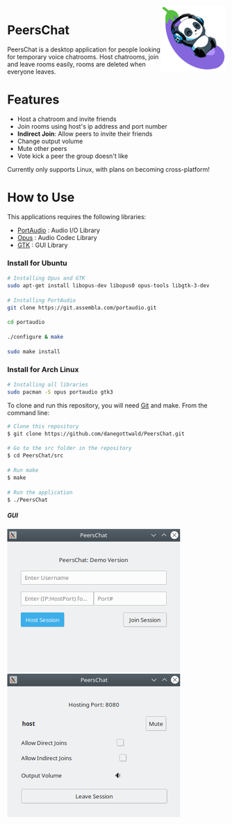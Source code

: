<img src="./Release Documents/images/PeersChat Icon.png" align="right" title="PeersChat Icon" alt="PeersChat Icon" height="150" width="150" />

# PeersChat

PeersChat is a desktop application for people looking for temporary voice chatrooms. Host chatrooms, join and leave rooms easily, rooms are deleted when everyone leaves.

# Features
* Host a chatroom and invite friends
* Join rooms using host's ip address and port number
* **Indirect Join**: Allow peers to invite their friends
* Change output volume
* Mute other peers
* Vote kick a peer the group doesn't like

Currently only supports Linux, with plans on becoming cross-platform!

# How to Use
This applications requires the following libraries:
* [PortAudio](http://www.portaudio.com/) : Audio I/O Library
* [Opus](https://opus-codec.org/) : Audio Codec Library
* [GTK](https://www.gtk.org/) : GUI Library

### Install for Ubuntu
```bash
# Installing Opus and GTK
sudo apt-get install libopus-dev libopus0 opus-tools libgtk-3-dev

# Installing PortAudio
git clone https://git.assembla.com/portaudio.git

cd portaudio

./configure & make

sudo make install
```

### Install for Arch Linux
```bash
# Installing all libraries
sudo pacman -S opus portaudio gtk3
```

To clone and run this repository, you will need [Git](https://git-scm.com/) and make.
From the command line:
```bash
# Clone this repository
$ git clone https://github.com/danegottwald/PeersChat.git

# Go to the src folder in the repository
$ cd PeersChat/src

# Run make
$ make

# Run the application
$ ./PeersChat
```

##### GUI
<p align="left">
	<img src="./Release Documents/images/lobby.png" title="PeersChat Lobby" alt="PeersChat Lobby">
	<img src="./Release Documents/images/room.png" title="PeersChat Room" alt="PeersChat Room">
</p>
